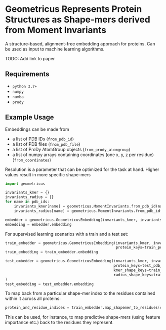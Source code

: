 # Geometricus Represents Protein Structures as Shape-mers derived from Moment Invariants

A structure-based, alignment-free embedding approach for proteins. Can be used as input to machine learning algorithms.

TODO: Add link to paper

## Requirements
* `python 3.7+`
* `numpy`
* `numba`
* `prody`

## Example Usage

Embeddings can be made from 
- a list of PDB IDs (`from_pdb_id`)
- a list of PDB files (`from_pdb_file`)
- a list of ProDy AtomGroup objects (`from_prody_atomgroup`)
- a list of numpy arrays containing coordinates (one x, y, z per residue) (`from_coordinates`)

Resolution is a parameter that can be optimized for the task at hand. Higher values result in more specific shape-mers

```python
import geometricus

invariants_kmer = {}
invariants_radius = {}
for name in pdb_ids:
    invariants_kmer[name] = geometricus.MomentInvariants.from_pdb_id(name, chain=None, split_type="kmer", split_size=16)
    invariants_radius[name] = geometricus.MomentInvariants.from_pdb_id(name, chain=None, split_type="radius", split_size=10)

embedder = geometricus.GeometricusEmbedding(invariants_kmer, invariants_radius, resolution=2., protein_keys=pdb_ids)
embedding = embedder.embedding
```

For supervised learning scenarios with a train and a test set:

```python
train_embedder = geometricus.GeometricusEmbedding(invariants_kmer, invariants_radius, resolution=2., 
                                                  protein_keys=train_pdb_ids)
train_embedding = train_embedder.embedding

test_embedder = geometricus.GeometricusEmbedding(invariants_kmer, invariants_radius, resolution=2., 
                                                 protein_keys=test_pdb_ids, 
                                                 kmer_shape_keys=train_embedder.kmer_shape_keys,
                                                 radius_shape_keys=train_embedder.radius_shape_keys,
)
test_embedding = test_embedder.embedding
```

To map back from a particular shape-mer index to the residues contained within it across all proteins:

```python
protein_and_residue_indices = train_embedder.map_shapemer_to_residues(shapemer_index)
```

This can be used, for instance, to map predictive shape-mers (using feature importance etc.) back to the residues they represent.